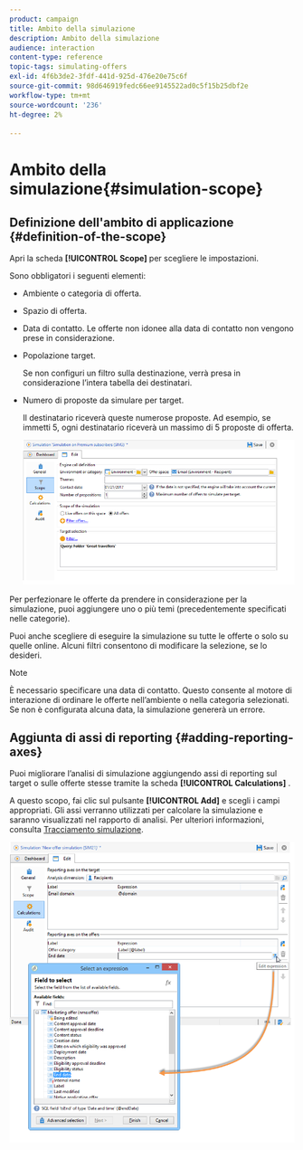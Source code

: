 ```yaml
---
product: campaign
title: Ambito della simulazione
description: Ambito della simulazione
audience: interaction
content-type: reference
topic-tags: simulating-offers
exl-id: 4f6b3de2-3fdf-441d-925d-476e20e75c6f
source-git-commit: 98d646919fedc66ee9145522ad0c5f15b25dbf2e
workflow-type: tm+mt
source-wordcount: '236'
ht-degree: 2%

---
```


# Ambito della simulazione{#simulation-scope}

## Definizione dell&#39;ambito di applicazione {#definition-of-the-scope}

Apri la scheda **[!UICONTROL Scope]** per scegliere le impostazioni.

Sono obbligatori i seguenti elementi:

* Ambiente o categoria di offerta.
* Spazio di offerta.
* Data di contatto. Le offerte non idonee alla data di contatto non vengono prese in considerazione.
* Popolazione target.

   Se non configuri un filtro sulla destinazione, verrà presa in considerazione l’intera tabella dei destinatari.

* Numero di proposte da simulare per target.

   Il destinatario riceverà queste numerose proposte. Ad esempio, se immetti 5, ogni destinatario riceverà un massimo di 5 proposte di offerta.

   ![](assets/offer_simulation_009.png)

Per perfezionare le offerte da prendere in considerazione per la simulazione, puoi aggiungere uno o più temi (precedentemente specificati nelle categorie).

Puoi anche scegliere di eseguire la simulazione su tutte le offerte o solo su quelle online. Alcuni filtri consentono di modificare la selezione, se lo desideri.

>[!NOTE]
>
>È necessario specificare una data di contatto. Questo consente al motore di interazione di ordinare le offerte nell’ambiente o nella categoria selezionati. Se non è configurata alcuna data, la simulazione genererà un errore.

## Aggiunta di assi di reporting {#adding-reporting-axes}

Puoi migliorare l’analisi di simulazione aggiungendo assi di reporting sul target o sulle offerte stesse tramite la scheda **[!UICONTROL Calculations]** .

A questo scopo, fai clic sul pulsante **[!UICONTROL Add]** e scegli i campi appropriati. Gli assi verranno utilizzati per calcolare la simulazione e saranno visualizzati nel rapporto di analisi. Per ulteriori informazioni, consulta [Tracciamento simulazione](../../interaction/using/simulation-tracking.md).

![](assets/offer_simulation_011.png)
